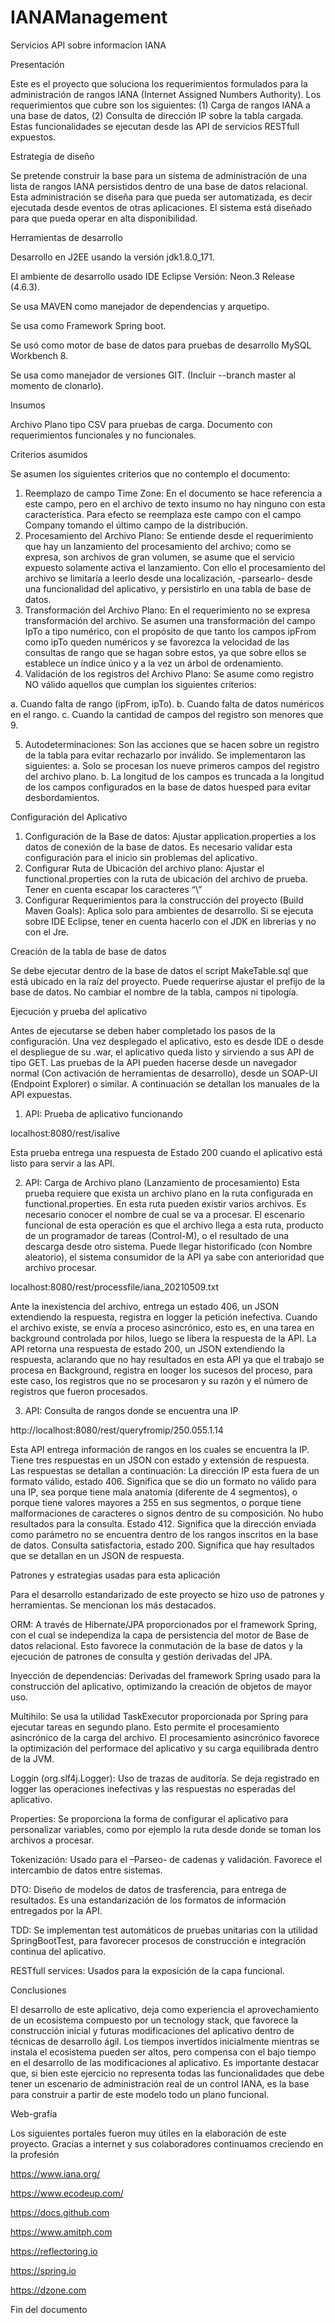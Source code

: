 # IANAManagement
Servicios API sobre informacion IANA

Presentación

Este es el proyecto que soluciona los requerimientos formulados para la administración de rangos IANA (Internet Assigned Numbers Authority). Los requerimientos que cubre son los siguientes: (1) Carga de rangos IANA a una base de datos, (2) Consulta de dirección IP sobre la tabla cargada. Estas funcionalidades se ejecutan desde las API de servicios RESTfull expuestos.

Estrategia de diseño

Se pretende construir la base para un sistema de administración de una lista de rangos IANA persistidos dentro de una base de datos relacional. Esta administración se diseña para que pueda ser automatizada, es decir ejecutada desde eventos de otras aplicaciones. El sistema está diseñado para que pueda operar en alta disponibilidad.

Herramientas de desarrollo

Desarrollo en J2EE usando la versión jdk1.8.0_171.

El ambiente de desarrollo usado IDE Eclipse Versión: Neon.3 Release (4.6.3).

Se usa MAVEN como manejador de dependencias y arquetipo.

Se usa como Framework Spring boot.

Se usó como motor de base de datos para pruebas de desarrollo MySQL Workbench 8. 

Se usa como manejador de versiones GIT. (Incluir --branch master al momento de clonarlo).

Insumos

Archivo Plano tipo CSV para pruebas de carga.
Documento con requerimientos funcionales y no funcionales.

Criterios asumidos

Se asumen los siguientes criterios que no contemplo el documento:
1)	Reemplazo de campo Time Zone: En el documento se hace referencia a este campo, pero en el archivo de texto insumo no hay ninguno con esta característica. Para efecto se reemplaza este campo con el campo Company tomando el último campo de la distribución.
2)	Procesamiento del Archivo Plano: Se entiende desde el requerimiento que hay un lanzamiento del procesamiento del archivo; como se expresa, son archivos de gran volumen, se asume que el servicio expuesto solamente activa el lanzamiento. Con ello el procesamiento del archivo se limitaría a leerlo desde una localización, -parsearlo- desde una funcionalidad del aplicativo, y persistirlo en una tabla de base de datos.
3)	Transformación del Archivo Plano: En el requerimiento no se expresa transformación del archivo. Se asumen una transformación del campo IpTo a tipo numérico, con el propósito de que tanto los campos ipFrom como ipTo queden numéricos y se favorezca la velocidad de las consultas de rango que se hagan sobre estos, ya que sobre ellos se establece un índice único y a la vez un árbol de ordenamiento.
4)	Validación de los registros del Archivo Plano: Se asume como registro NO válido aquellos que cumplan los siguientes criterios:

a.	Cuando falta de rango (ipFrom, ipTo).
b.	Cuando falta de datos numéricos en el rango.
c.	Cuando la cantidad de campos del registro son menores que 9.

5)	Autodeterminaciones: Son las acciones que se hacen sobre un registro de la tabla para evitar rechazarlo por inválido. Se implementaron las siguientes:
a.	Solo se procesan los nueve primeros campos del registro del archivo plano.
b.	La longitud de los campos es truncada a la longitud de los campos configurados en la base de datos huesped para evitar desbordamientos.

Configuración del Aplicativo

1)	Configuración de la Base de datos: 
Ajustar application.properties a los datos de conexión de la base de datos. Es necesario validar esta configuración para el inicio sin problemas del aplicativo.
2)	Configurar Ruta de Ubicación del archivo plano:
Ajustar el functional.properties con la ruta de ubicación del archivo de prueba. Tener en cuenta escapar los caracteres “\\”
3)	Configurar Requerimientos para la construcción del proyecto (Build Maven Goals):
Aplica solo para ambientes de desarrollo. Si se ejecuta sobre IDE Eclipse, tener en cuenta hacerlo con el JDK en librerías y no con el Jre.

Creación de la tabla de base de datos

Se debe ejecutar dentro de la base de datos el script MakeTable.sql que está ubicado en la raíz del proyecto. Puede requerirse ajustar el prefijo de la base de datos. No cambiar el nombre de la tabla, campos ni tipología.

Ejecución y prueba del aplicativo

Antes de ejecutarse se deben haber completado los pasos de la configuración.
Una vez desplegado el aplicativo, esto es desde IDE o desde el despliegue de su .war, el aplicativo queda listo y sirviendo a sus API de tipo GET.
Las pruebas de la API pueden hacerse desde un navegador normal (Con activación de herramientas de desarrollo), desde un SOAP-UI (Endpoint Explorer) o similar. A continuación se detallan los manuales de la API expuestas.

1)	API: Prueba de aplicativo funcionando

localhost:8080/rest/isalive

Esta prueba entrega una respuesta de Estado 200 cuando el aplicativo está listo para servir a las API.

2)	API: Carga de Archivo plano (Lanzamiento de procesamiento)
Esta prueba requiere que exista un archivo plano en la ruta configurada en functional.properties. 
En esta ruta pueden existir varios archivos. Es necesario conocer el nombre de cual se va a procesar.
El escenario funcional de esta operación es que el archivo llega a esta ruta, producto de un programador de tareas (Control-M), o el resultado de una descarga desde otro sistema. Puede llegar historificado (con Nombre aleatorio), el sistema consumidor de la API ya sabe con anterioridad que archivo procesar.

localhost:8080/rest/processfile/iana_20210509.txt

Ante la inexistencia del archivo, entrega un estado 406, un JSON extendiendo la respuesta, registra en logger la petición inefectiva.
Cuando el archivo existe, se envía a proceso asincrónico, esto es, en una tarea en background controlada por hilos, luego se libera la respuesta de la API. La API retorna una respuesta de estado 200, un JSON extendiendo la respuesta, aclarando que no hay resultados en esta API ya que el trabajo se procesa en Background, registra en looger los sucesos del proceso, para este caso, los registros que no se procesaron y su razón y el número de registros que fueron procesados.

3)	API: Consulta de rangos donde se encuentra una IP

http://localhost:8080/rest/queryfromip/250.055.1.14

Esta API entrega información de rangos en los cuales se encuentra la IP. Tiene tres respuestas en un JSON con estado y extensión de respuesta. Las respuestas se detallan a continuación:
La dirección IP esta fuera de un formato válido, 	estado 406. Significa que se dio un formato no válido para una IP, sea porque tiene mala anatomía (diferente de 4 segmentos), o porque tiene valores mayores a 255 en sus segmentos, o porque tiene malformaciones de caracteres o signos dentro de su composición.
No hubo resultados para la consulta. Estado 412. Significa que la dirección enviada como parámetro no se encuentra dentro de los rangos inscritos en la base de datos.
Consulta satisfactoria, estado 200. Significa que hay resultados que se detallan en un JSON de respuesta.

Patrones y estrategias usadas para esta aplicación

Para el desarrollo estandarizado de este proyecto se hizo uso de patrones y herramientas. Se mencionan los más destacados.

ORM: A través de Hibernate/JPA proporcionados por el framework Spring, con el cual se independiza la capa de persistencia del motor de Base de datos relacional. Esto favorece la conmutación de la base de datos y la ejecución de patrones de consulta y gestión derivadas del JPA.

Inyección de dependencias: Derivadas del framework Spring usado para la construcción del aplicativo, optimizando la creación de objetos de mayor uso.

Multihilo:  Se usa la utilidad TaskExecutor proporcionada por Spring para ejecutar tareas en segundo plano. Esto permite el procesamiento asincrónico de la carga del archivo. El procesamiento asincrónico favorece la optimización del performace del aplicativo y su carga equilibrada dentro de la JVM.

Loggin (org.slf4j.Logger): Uso de trazas de auditoría.  Se deja registrado en logger las operaciones inefectivas y las respuestas no esperadas del aplicativo.

Properties: Se proporciona la forma de configurar el aplicativo para personalizar variables, como por ejemplo la ruta desde donde se toman los archivos a procesar.

Tokenización: Usado para el –Parseo- de cadenas y validación. Favorece el intercambio de datos entre sistemas.

DTO: Diseño de modelos de datos de trasferencia, para entrega de resultados. Es una estandarización de los formatos de información entregados por la API.

TDD: Se implementan test automáticos de pruebas unitarias con la utilidad SpringBootTest, para favorecer procesos de construcción e integración continua del aplicativo.  

RESTfull services: Usados para la exposición de la capa funcional.

Conclusiones

El desarrollo de este aplicativo, deja como experiencia el aprovechamiento de un ecosistema compuesto por un tecnology stack, que favorece la construcción inicial y futuras modificaciones del aplicativo dentro de técnicas de desarrollo ágil.
Los tiempos invertidos inicialmente mientras se instala el ecosistema pueden ser altos, pero compensa con el bajo tiempo en el desarrollo de las modificaciones al aplicativo.
Es importante destacar que, si bien este ejercicio no representa todas las funcionalidades que debe tener un escenario de administración real de un control IANA, es la base para construir a partir de este modelo todo un plano funcional.

Web-grafía

Los siguientes portales fueron muy útiles en la elaboración de este proyecto. Gracias a internet y sus colaboradores continuamos creciendo en la profesión

https://www.iana.org/

https://www.ecodeup.com/

https://docs.github.com

https://www.amitph.com

https://reflectoring.io

https://spring.io

https://dzone.com

Fin del documento





